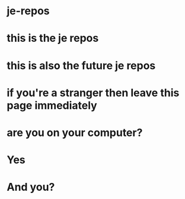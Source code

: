 # je-repos
# this is the je repos
# this is also the future je repos
# if you're a stranger then leave this page immediately
# are you on your computer?
# Yes
# And you?
